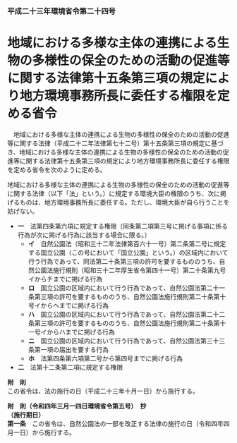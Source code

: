### 平成二十三年環境省令第二十四号  
# 地域における多様な主体の連携による生物の多様性の保全のための活動の促進等に関する法律第十五条第三項の規定により地方環境事務所長に委任する権限を定める省令  
　地域における多様な主体の連携による生物の多様性の保全のための活動の促進等に関する法律（平成二十二年法律第七十二号）第十五条第三項の規定に基づき、地域における多様な主体の連携による生物の多様性の保全のための活動の促進等に関する法律第十五条第三項の規定により地方環境事務所長に委任する権限を定める省令を次のように定める。  
  
地域における多様な主体の連携による生物の多様性の保全のための活動の促進等に関する法律（以下「法」という。）に規定する環境大臣の権限のうち、次に掲げるものは、地方環境事務所長に委任する。ただし、環境大臣が自ら行うことを妨げない。  
* **一**　法第四条第六項に規定する権限（同条第二項第三号に掲げる事項に係る行為が次に掲げる行為に該当する場合に限る。）  
	* **イ**　自然公園法（昭和三十二年法律第百六十一号）第二条第二号に規定する国立公園（この号において「国立公園」という。）の区域内において行う行為であって、同法第二十条第三項の許可を要するもののうち、自然公園法施行規則（昭和三十二年厚生省令第四十一号）第二十条第九号イからチまでに掲げる行為  
	* **ロ**　国立公園の区域内において行う行為であって、自然公園法第二十一条第三項の許可を要するもののうち、自然公園法施行規則第二十条第十号イからヘまでに掲げる行為  
	* **ハ**　国立公園の区域内において行う行為であって、自然公園法第二十二条第三項の許可を要するもののうち、自然公園法施行規則第二十条第十一号イからハまでに掲げる行為  
	* **ニ**　国立公園の区域内において行う行為であって、自然公園法第三十三条第一項の届出を要する行為  
	* **ホ**　法第四条第六項第二号から第四号までに掲げる行為  
* **二**　法第十二条第二項に規定する権限  
  
**附　則**  
この省令は、法の施行の日（平成二十三年十月一日）から施行する。  
  
**附　則（令和四年三月一四日環境省令第五号）　抄**  
**（施行期日）**  
**第一条**　この省令は、自然公園法の一部を改正する法律の施行の日（令和四年四月一日）から施行する。  
  
